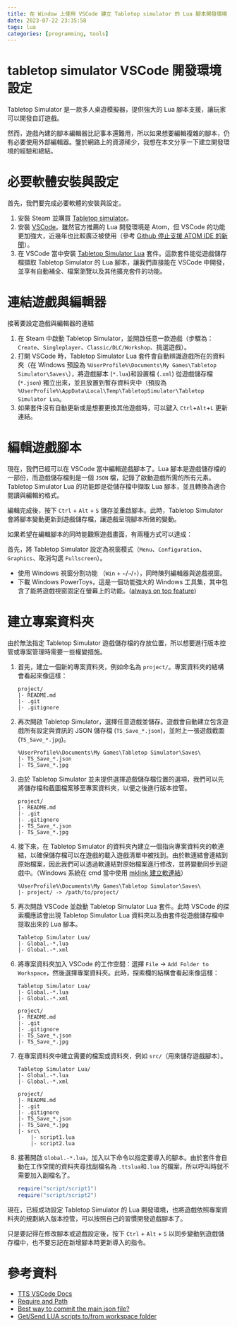 ```yaml
---
title: 在 Window 上使用 VSCode 建立 Tabletop simulator 的 Lua 腳本開發環境
date: 2023-07-22 23:35:58
tags: lua
categories: [programming, tools]
---
```

# tabletop simulator VSCode 開發環境設定
Tabletop Simulator 是一款多人桌遊模擬器，提供強大的 Lua 腳本支援，讓玩家可以開發自訂遊戲。

然而，遊戲內建的腳本編輯器比記事本還難用，所以如果想要編輯複雜的腳本，仍有必要使用外部編輯器。鑒於網路上的資源稀少，我想在本文分享一下建立開發環境的經驗和總結。
<!-- more -->

# 必要軟體安裝與設定
首先，我們要完成必要軟體的安裝與設定。

1. 安裝 Steam 並購買 [Tabletop simulator](https://store.steampowered.com/app/286160/Tabletop_Simulator/)。
2. 安裝 [VSCode](https://code.visualstudio.com/)。雖然官方推薦的 Lua 開發環境是 Atom，但 VSCode 的功能更加強大，近幾年也比較廣泛被使用（參考 [Github 停止支援 ATOM IDE 的新聞](https://github.blog/2022-06-08-sunsetting-atom/)）。
3. 在 VSCode 當中安裝 [Tabletop Simulator Lua](https://marketplace.visualstudio.com/items?itemName=rolandostar.tabletopsimulator-lua) 套件。這款套件能從遊戲儲存檔擷取 Tabletop Simulator 的 Lua 腳本，讓我們直接能在 VSCode 中開發，並享有自動補全、檔案瀏覽以及其他擴充套件的功能。

# 連結遊戲與編輯器
接著要設定遊戲與編輯器的連結
1. 在 Steam 中啟動 Tabletop Simulator，並開啟任意一款遊戲（步驟為：`Create`、`Singleplayer`、`Classic/DLC/Workshop`、挑選遊戲）。
2. 打開 VSCode 時，Tabletop Simulator Lua 套件會自動辨識遊戲所在的資料夾（在 Windows 預設為 `%UserProfile%\Documents\My Games\Tabletop Simulator\Saves\`），將遊戲腳本 (`*.lua`)和設置檔 (`.xml`) 從遊戲儲存檔 (`*.json`) 獨立出來，並且放置到暫存資料夾中（預設為 `%UserProfile%\AppData\Local\Temp\TabletopSimulator\Tabletop Simulator Lua`。
3. 如果套件沒有自動更新或是想要更換其他遊戲時，可以鍵入 `Ctrl`+`Alt`+`L` 更新連結。

# 編輯遊戲腳本

現在，我們已經可以在 VSCode 當中編輯遊戲腳本了。Lua 腳本是遊戲儲存檔的一部份，而遊戲儲存檔則是一個 `JSON` 檔，記錄了啟動遊戲所需的所有元素。Tabletop Simulator Lua 的功能即是從儲存檔中擷取 Lua 腳本，並且轉換為適合閱讀與編輯的格式。

編輯完成後，按下 `Ctrl` + `Alt` + `S` 儲存並重啟腳本。此時，Tabletop Simulator 會將腳本變動更新到遊戲儲存檔，讓遊戲呈現腳本所做的變動。

如果希望在編輯腳本的同時能觀察遊戲畫面，有兩種方式可以達成：

首先，將 Tabletop Simulator 設定為視窗模式（`Menu`、`Configuration`、`Graphics`、取消勾選 `Fullscreen`）。
- 使用 Windows 視窗分割功能 （`Win` + `←`/`→`/`↑`），同時陳列編輯器與遊戲視窗。
- 下載 Windows PowerToys，這是一個功能強大的 Windows 工具集，其中包含了能將遊戲視窗固定在螢幕上的功能。([always on top feature](https://learn.microsoft.com/en-us/windows/powertoys/always-on-top))


# 建立專案資料夾

由於無法指定 Tabletop Simulator 遊戲儲存檔的存放位置，所以想要進行版本控管或專案管理時需要一些權變措施。

1. 首先，建立一個新的專案資料夾，例如命名為 `project/`。專案資料夾的結構會看起來像這樣：
    ```
    project/
    |- README.md
    |- .git
    |- .gitignore
    ```
2. 再次開啟 Tabletop Simulator，選擇任意遊戲並儲存。遊戲會自動建立包含遊戲所有設定與資訊的 JSON 儲存檔 (`TS_Save_*.json`)，並附上一張遊戲截圖 (`TS_Save_*.jpg`)。
    ```
    %UserProfile%\Documents\My Games\Tabletop Simulator\Saves\
    |- TS_Save_*.json
    |- TS_Save_*.jpg
    ```
3. 由於 Tabletop Simulator 並未提供選擇遊戲儲存檔位置的選項，我們可以先將儲存檔和截圖檔案移至專案資料夾，以便之後進行版本控管。
    ```
    project/
    |- README.md
    |- .git
    |- .gitignore
    |- TS_Save_*.json
    |- TS_Save_*.jpg
    ```
4. 接下來，在 Tabletop Simulator 的資料夾內建立一個指向專案資料夾的軟連結，以確保儲存檔可以在遊戲的載入遊戲清單中被找到。由於軟連結會連結到原始檔案，因此我們可以透過軟連結對原始檔案進行修改，並將變動同步到遊戲中。（Windows 系統在 cmd 當中使用 [mklink 建立軟連結](https://learn.microsoft.com/zh-tw/windows-server/administration/windows-commands/mklink)）
    ```
    %UserProfile%\Documents\My Games\Tabletop Simulator\Saves\
    |- project/ -> /path/to/project/
    ```
5. 再次開啟 VSCode 並啟動 Tabletop Simulator Lua 套件。此時 VSCode 的探索欄應該會出現 Tabletop Simulator Lua 資料夾以及由套件從遊戲儲存檔中提取出來的 Lua 腳本。
    ```
    Tabletop Simulator Lua/
    |- Global.-*.lua
    |- Global.-*.xml
    ```
6. 將專案資料夾加入 VSCode 的工作空間：選擇 `File` → `Add Folder to Workspace`，然後選擇專案資料夾。此時，探索欄的結構會看起來像這樣：
    ```
    Tabletop Simulator Lua/
    |- Global.-*.lua
    |- Global.-*.xml

    project/
    |- README.md
    |- .git
    |- .gitignore
    |- TS_Save_*.json
    |- TS_Save_*.jpg
    ```
7. 在專案資料夾中建立需要的檔案或資料夾，例如 `src/`（用來儲存遊戲腳本）。
    ```
    Tabletop Simulator Lua/
    |- Global.-*.lua
    |- Global.-*.xml

    project/
    |- README.md
    |- .git
    |- .gitignore
    |- TS_Save_*.json
    |- TS_Save_*.jpg
    |- src\
        |- script1.lua
        |- script2.lua
    ```
8. 接著開啟 `Global.-*.lua`，加入以下命令以指定要導入的腳本。由於套件會自動在工作空間的資料夾尋找副檔名為 `.ttslua`和`.lua` 的檔案，所以呼叫時就不需要加入副檔名了。
    ```lua
    require("script/script1")
    require("script/script2")
    ```

現在，已經成功設定 Tabletop Simulator 的 Lua 開發環境，也將遊戲依照專案資料夾的規劃納入版本控管，可以按照自己的習慣開發遊戲腳本了。

只是要記得在修改腳本或遊戲設定後，按下 `Ctrl` + `Alt` + `S` 以同步變動到遊戲儲存檔中，也不要忘記在新增腳本時更新導入的指令。

# 參考資料
- [TTS VSCode Docs](https://tts-vscode.rolandostar.com/)
- [Require and Path](https://github.com/rolandostar/tabletopsimulator-lua-vscode/issues/27)
- [Best way to commit the main json file?](https://github.com/rolandostar/tabletopsimulator-lua-vscode/issues/21)
- [Get/Send LUA scripts to/from workspace folder](https://github.com/rolandostar/tabletopsimulator-lua-vscode/issues/20)
